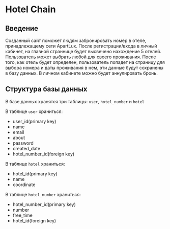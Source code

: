 # Hotel Chain

## Введение
Созданный сайт поможет людям забронировать номер в отеле, принадлежащему сети ApartLux. После регистрации/входа в личный кабинет, на главной страннице будет высвечено нахождение 5 отелей. Пользователь может выбрать любой для своего проживания. После того, как отель будет определен, пользователь попадет на страницу для выбора номера и даты проживания в нем, эти данные будут сохранены в базу данных. В личном кабинете можно будет аннулировать бронь.


## Структура базы данных
В базе данных хранятся три таблицы: `user`,  `hotel_number` и `hotel`

В таблице `user` храниться:
- user_id(primary key)
- name
- email
- about
- password
- created_date
- hotel_number_id(foreign key)

В таблице `hotel` храниться:
- hotel_id(primary key)
- name
- coordinate

В таблице `hotel_number` храниться:
- hotel_number_id(primary key)
- number
- free_time
- hotel_id(foreign key)

